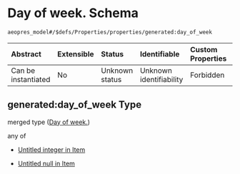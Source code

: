# Day of week. Schema

```txt
aeopres_model#/$defs/Properties/properties/generated:day_of_week
```



| Abstract            | Extensible | Status         | Identifiable            | Custom Properties | Additional Properties | Access Restrictions | Defined In                                                                |
| :------------------ | :--------- | :------------- | :---------------------- | :---------------- | :-------------------- | :------------------ | :------------------------------------------------------------------------ |
| Can be instantiated | No         | Unknown status | Unknown identifiability | Forbidden         | Allowed               | none                | [model.schema.json\*](../../out/model.schema.json "open original schema") |

## generated:day\_of\_week Type

merged type ([Day of week.](model-defs-properties-properties-day-of-week.md))

any of

*   [Untitled integer in Item](model-defs-properties-properties-day-of-week-anyof-0.md "check type definition")

*   [Untitled null in Item](model-defs-properties-properties-day-of-week-anyof-1.md "check type definition")
